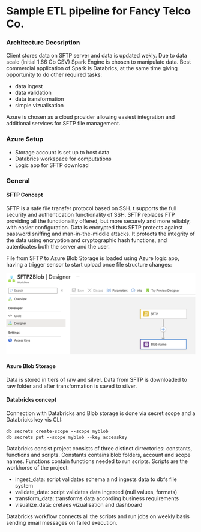 # Sample ETL pipeline for Fancy Telco Co.

### Architecture Decsription

Client stores data on SFTP server and data is updated wekly. 
Due to data scale (initial 1.66 Gb CSV) Spark Engine is chosen to manipulate data. Best commercial application of Spark
is Databrics, at the same time giving opportunity to do other required tasks:
- data ingest
- data validation
- data transformation
- simple vizualisation

Azure is chosen as a cloud provider allowing easiest integration and additional services for SFTP file management.

### Azure Setup
- Storage account is set up to host data
- Databrics workspace for computations
- Logic app for SFTP download

### General
#### SFTP Concept
SFTP is a safe file transfer protocol based on SSH. t supports the full security and authentication functionality of SSH.
SFTP replaces FTP providing all the functionality offered, but more securely and more reliably, with easier configuration.
Data is encrypted thus SFTP protects against password sniffing and man-in-the-middle attacks. It protects the integrity of 
the data using encryption and cryptographic hash functions, and autenticates both the server and the user.

File from SFTP to Azure Blob Storage is loaded using Azure logic app, having a trigger sensor to start upload once file structure changes:

![alt logic_app](img/logic_app.png)

#### Azure Blob Storage
Data is stored in tiers of raw and silver. Data from SFTP is downloaded to raw folder and after transformation is saved to silver.

#### Databricks concept
Connection with Databricks and Blob storage is done via secret scope and a Databricks key vis CLI:
```
db secrets create-scope --scope myblob
db secrets put --scope myblob --key accesskey
```
Databricks consist project consists of three distinct dirrectories: constants, functions and scripts. Constants contains blob folders, account and scope names. Functions contain functions needed to run scripts. Scripts are the workhorse of the project:
- ingest_data: script validates schema a nd ingests data to dbfs file system
- validate_data: script validates data ingested (null values, formats)
- transform_data: transforms data according business requirements
- visualize_data: cretaes vizualisation and dashboard

Databricks workflow connects all the scripts and run jobs on weekly basis sending email messages on failed execution.



